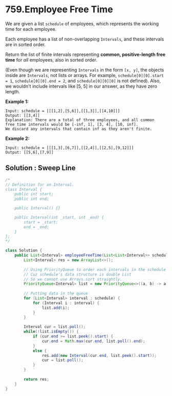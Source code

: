 # 759.Employee Free Time

We are given a list `schedule` of employees, which represents the working time for each employee.

Each employee has a list of non-overlapping `Intervals`, and these intervals are in sorted order.

Return the list of finite intervals representing **common, positive-length free time** for *all* employees, also in sorted order.

(Even though we are representing `Intervals` in the form `[x, y]`, the objects inside are `Intervals`, not lists or arrays. For example, `schedule[0][0].start = 1`, `schedule[0][0].end = 2`, and `schedule[0][0][0]` is not defined). Also, we wouldn't include intervals like [5, 5] in our answer, as they have zero length.

 

**Example 1:**

```
Input: schedule = [[[1,2],[5,6]],[[1,3]],[[4,10]]]
Output: [[3,4]]
Explanation: There are a total of three employees, and all common
free time intervals would be [-inf, 1], [3, 4], [10, inf].
We discard any intervals that contain inf as they aren't finite.
```

**Example 2:**

```
Input: schedule = [[[1,3],[6,7]],[[2,4]],[[2,5],[9,12]]]
Output: [[5,6],[7,9]]
```





## Solution : Sweep Line

```java
/*
// Definition for an Interval.
class Interval {
    public int start;
    public int end;

    public Interval() {}

    public Interval(int _start, int _end) {
        start = _start;
        end = _end;
    }
};
*/

class Solution {
    public List<Interval> employeeFreeTime(List<List<Interval>> schedule) {
        List<Interval> res = new ArrayList<>();
        
      	// Using PriorityQueue to order each intervals in the schedule
      	// Cuz schedule's data structure is double List
      	// So we cannot use Arrays.sort straightly.
        PriorityQueue<Interval> list = new PriorityQueue<>((a, b) -> a.start - b.start);
        
      	// Putting data in the queue
        for (List<Interval> interval : schedule) {
            for (Interval i : interval) {
                list.add(i);
            }
        }
        
        Interval cur = list.poll();
        while(!list.isEmpty()) {
            if (cur.end >= list.peek().start) {
                cur.end = Math.max(cur.end, list.poll().end);
            }
            else {
                res.add(new Interval(cur.end, list.peek().start));
                cur = list.poll();
            }
        }
        
        return res;
    }
}
```

